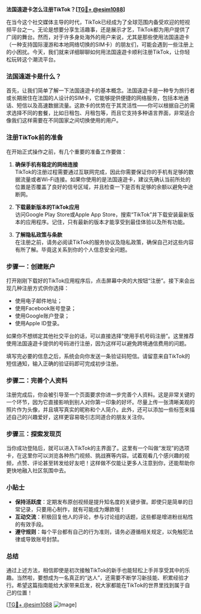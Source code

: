 **法国遠遊卡怎么注册TikTok？[[TG💪+ @esim1088](https://t.me/s/esim1088)]**

在当今这个社交媒体主导的时代，TikTok已经成为了全球范围内备受欢迎的短视频平台之一。无论是想要分享生活趣事，还是展示才艺，TikTok都为用户提供了广阔的舞台。然而，对于许多身处海外的用户来说，尤其是那些使用法国遠遊卡（一种支持国际漫游和本地网络切换的SIM卡）的朋友们，可能会遇到一些注册上的小困扰。今天，我们就来详细聊聊如何用法国遠遊卡顺利注册TikTok，让你轻松玩转这个潮流平台。

### 法国遠遊卡是什么？

首先，让我们简单了解一下法国遠遊卡的基本概念。法国遠遊卡是一种专为旅行者或长期居住在法国的人设计的SIM卡，它能够提供便捷的网络服务，包括本地通话、短信以及高速数据流量。这款卡的优势在于其灵活性——你可以根据自己的需求选择不同的套餐，比如日租包、月租包等，而且它支持多种语言界面，非常适合像我们这样需要在不同国家之间切换使用的用户。

### 注册TikTok前的准备

在开始正式操作之前，有几个重要的准备工作要做：

1. **确保手机有稳定的网络连接**  
   TikTok的注册过程需要通过互联网完成，因此你需要保证你的手机有足够的数据流量或者Wi-Fi连接。如果你使用的是法国遠遊卡，建议先确认当前所处的位置是否覆盖了良好的信号区域，并且检查一下是否有足够的余额以避免中途断网。

2. **下载最新版本的TikTok应用**  
   访问Google Play Store或Apple App Store，搜索“TikTok”并下载安装最新版本的应用程序。记住，只有最新的版本才能享受到最佳体验以及所有功能。

3. **了解隐私政策与条款**  
   在注册之前，请务必阅读TikTok的服务协议及隐私政策，确保自己对这些内容有所了解。毕竟这关系到你的个人信息安全问题。

### 步骤一：创建账户

打开刚刚下载好的TikTok应用程序后，点击屏幕中央的大按钮“注册”。接下来会出现几种注册方式供你选择：

- 使用电子邮件地址；
- 使用Facebook账号登录；
- 使用Google账户登录；
- 使用Apple ID登录。

如果你不想绑定其他社交平台的话，可以直接选择“使用手机号码注册”。这里推荐使用法国遠遊卡提供的号码进行注册，因为这样可以避免跨境通信费用的问题。

填写完必要的信息之后，系统会向你发送一条验证码短信。请留意来自TikTok的短信通知，输入正确的验证码即可完成初步注册。

### 步骤二：完善个人资料

注册完成后，你会被引导至一个页面要求你进一步完善个人资料。这是非常关键的一个环节，因为它直接影响到别人对你第一印象的好坏。尽量上传一张清晰美观的照片作为头像，并且填写真实的昵称和个人简介。此外，还可以添加一些标签来描述自己的兴趣爱好，这样更容易吸引志同道合的朋友关注你。

### 步骤三：探索发现页

当你成功登陆后，就可以进入TikTok的主界面了。这里有一个叫做“发现”的选项卡，在这里你可以浏览各种热门视频、挑战赛等内容。试着观看几个感兴趣的视频，点赞、评论甚至转发给好友吧！这样做不仅能让更多人注意到你，还能帮助你更快地融入社区氛围中去。

### 小贴士

- **保持活跃度**：定期发布原创视频是提升知名度的关键步骤。即使只是简单的日常记录，只要用心制作，就有可能成为爆款哦！
- **互动交流**：积极回复他人的评论，参与讨论组的话题，这些都是增进粉丝粘性的有效手段。
- **遵守规则**：每个平台都有自己的行为准则，请务必遵循相关规定，以免触犯法律或导致账号封禁。

### 总结

通过上述方法，相信即使是初次接触TikTok的新手也能轻松上手并享受其中的乐趣。当然啦，要想成为一名真正的“达人”，还需要不断学习新技能、积累经验才行。希望这篇指南能给大家带来启发，祝大家都能在TikTok的世界里找到属于自己的位置！

[[TG💪+ @esim1088](https://t.me/s/esim1088) ![Image](https://i.postimg.cc/4NQfJmqS/Snipaste-2025-05-13-00-14-12.png)]